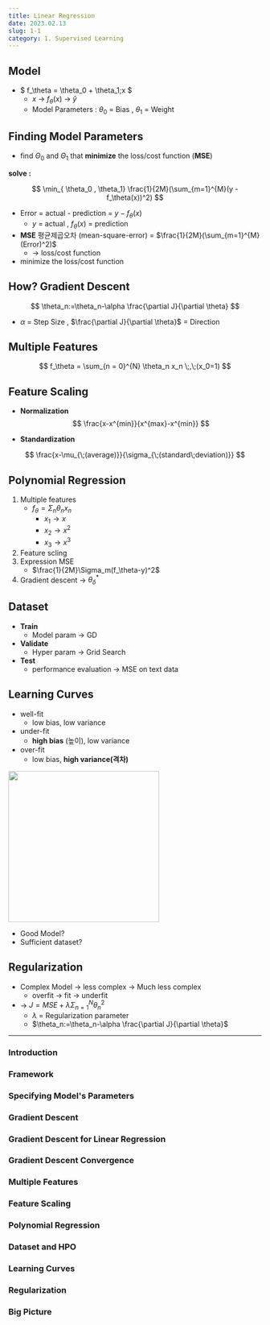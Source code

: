 ```yaml
---
title: Linear Regression
date: 2023.02.13
slug: 1-1
category: 1. Supervised Learning
---
```


## Model

- $ f_\theta = \theta_0 + \theta_1\;x $
  - $x$ &rightarrow;  $f_\theta(x)$   &rightarrow; $\hat{y}$
  - Model Parameters : $\theta_0$ = Bias , $\theta_1$ = Weight

## Finding Model Parameters

- find $\Theta_0$ and $\Theta_1$ that **minimize** the loss/cost function (**MSE**)

**solve :**

$$
\min_{ \theta_0 , \theta_1} \frac{1}{2M}(\sum_{m=1}^{M}(y - f_\theta(x))^2)
$$

- Error = actual - prediction = $y - f_\theta(x)$
  - $y$ = actual , $f_\theta(x)$ = prediction
- **MSE** 평균제곱오차 (mean-square-error) = $\frac{1}{2M}(\sum_{m=1}^{M}(Error)^2)$
  - &rightarrow; loss/cost function
- minimize the loss/cost function

## How? Gradient Descent

$$
\theta_n:=\theta_n-\alpha \frac{\partial J}{\partial \theta}
$$

- $\alpha$ = Step Size , $\frac{\partial J}{\partial \theta}$ = Direction

## Multiple Features

$$
f_\theta = \sum_{n = 0}^{N} \theta_n x_n \;,\;(x_0=1)
$$

## Feature Scaling

- **Normalization**
$$
\frac{x-x^{min}}{x^{max}-x^{min}}
$$

- **Standardization**
  
$$
\frac{x-\mu_{\;(average)}}{\sigma_{\;(standard\;deviation)}}
$$

## Polynomial Regression

1. Multiple features
    - $f_\theta=\Sigma_n\theta_nx_n$
        - $x_1 \rightarrow x$
        - $x_2 \rightarrow x^2$
        - $x_3 \rightarrow x^3$
2. Feature scling
3. Expression MSE
   - $\frac{1}{2M}\Sigma_m(f_\theta-y)^2$
4. Gradient descent &rightarrow; $\theta_\delta^*$

## Dataset

- **Train**
  - Model param &rightarrow; GD
- **Validate**
  - Hyper param &rightarrow; Grid Search
- **Test**
  - performance evaluation &rightarrow; MSE on text data

## Learning Curves

- well-fit
  - low bias, low variance
- under-fit
  - **high bias** (높이), low variance
- over-fit
  - low bias, **high variance(격차)**
  
<img src=https://user-images.githubusercontent.com/51802020/218456999-f4a9c9a9-2c2e-4cb6-9f99-e8704e644258.png width=300>

- Good Model?
- Sufficient dataset?
  
## Regularization

- Complex Model &rightarrow; less complex &rightarrow; Much less complex
  - overfit &rightarrow; fit &rightarrow; underfit
- &rightarrow; $J=MSE+\lambda\Sigma_{n=1}^{N}\theta_n^2$
  - $\lambda$ = Regularization parameter
  - $\theta_n:=\theta_n-\alpha \frac{\partial J}{\partial \theta}$

***

### Introduction

### Framework

### Specifying Model's Parameters

### Gradient Descent

### Gradient Descent for Linear Regression

### Gradient Descent Convergence

### Multiple Features

### Feature Scaling

### Polynomial Regression

### Dataset and HPO

### Learning Curves

### Regularization

### Big Picture
